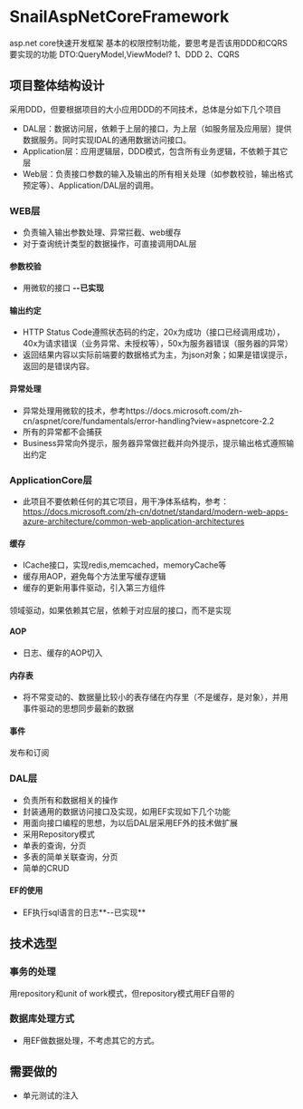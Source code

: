# SnailAspNetCoreFramework
asp.net core快速开发框架
基本的权限控制功能，要思考是否该用DDD和CQRS
要实现的功能
DTO:QueryModel,ViewModel?
1、DDD
2、CQRS
## 项目整体结构设计
采用DDD，但要根据项目的大小应用DDD的不同技术，总体是分如下几个项目
* DAL层：数据访问层，依赖于上层的接口，为上层（如服务层及应用层）提供数据服务。同时实现IDAL的通用数据访问接口。
* Application层：应用逻辑层，DDD模式，包含所有业务逻辑，不依赖于其它层
* Web层：负责接口参数的输入及输出的所有相关处理（如参数校验，输出格式预定等）、Application/DAL层的调用。

### WEB层
* 负责输入输出参数处理、异常拦截、web缓存
* 对于查询统计类型的数据操作，可直接调用DAL层
#### 参数校验
* 用微软的接口 **--已实现**
#### 输出约定
* HTTP Status Code遵照状态码的约定，20x为成功（接口已经调用成功），40x为请求错误（业务异常、未授权等），50x为服务器错误（服务器的异常）
* 返回结果内容以实际前端要的数据格式为主，为json对象；如果是错误提示，返回的是错误内容。
#### 异常处理
* 异常处理用微软的技术，参考https://docs.microsoft.com/zh-cn/aspnet/core/fundamentals/error-handling?view=aspnetcore-2.2
* 所有的异常都不会捕获
* Business异常向外提示，服务器异常做拦截并向外提示，提示输出格式遵照输出约定

### ApplicationCore层
* 此项目不要依赖任何的其它项目，用干净体系结构，参考：https://docs.microsoft.com/zh-cn/dotnet/standard/modern-web-apps-azure-architecture/common-web-application-architectures

#### 缓存
* ICache接口，实现redis,memcached，memoryCache等
* 缓存用AOP，避免每个方法里写缓存逻辑
* 缓存的更新用事件驱动，引入第三方组件
#### 
领域驱动，如果依赖其它层，依赖于对应层的接口，而不是实现
#### AOP
* 日志、缓存的AOP切入
#### 内存表
* 将不常变动的、数据量比较小的表存储在内存里（不是缓存，是对象），并用事件驱动的思想同步最新的数据
#### 事件
发布和订阅

### DAL层
* 负责所有和数据相关的操作
* 封装通用的数据访问接口及实现，如用EF实现如下几个功能
* 用面向接口编程的思想，为以后DAL层采用EF外的技术做扩展
* 采用Repository模式
* 单表的查询，分页
* 多表的简单关联查询，分页
* 简单的CRUD
#### EF的使用
* EF执行sql语言的日志**--已实现**
## 技术选型
###
### 事务的处理
用repository和unit of work模式，但repository模式用EF自带的
### 数据库处理方式
* 用EF做数据处理，不考虑其它的方式。


## 需要做的
* 单元测试的注入